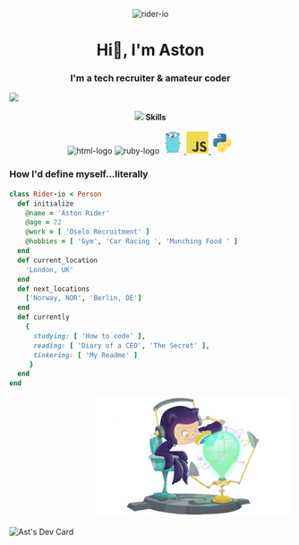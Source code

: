 <p align="center"> <img src="https://komarev.com/ghpvc/?username=rider-io&label=Profile%20views&color=0e75b6&style=flat" alt="rider-io" /> </p>
<h1 align="center">Hi👋, I'm Aston</h1>
<h3 align="center">I'm a tech recruiter & amateur coder </h3>


<img src="https://user-images.githubusercontent.com/73097560/115834477-dbab4500-a447-11eb-908a-139a6edaec5c.gif">
  

<p align="center"><img src="https://media2.giphy.com/media/QssGEmpkyEOhBCb7e1/giphy.gif?cid=ecf05e47a0n3gi1bfqntqmob8g9aid1oyj2wr3ds3mg700bl&rid=giphy.gif" width ="25"><b> Skills</b>
<br><br>
<img src="https://res.cloudinary.com/nico1711/image/upload/c_scale,h_30/v1598850235/html_1_whl9rj.png" alt="html-logo">
<img src="https://res.cloudinary.com/nico1711/image/upload/c_scale,h_30/v1598849655/ruby_nrq1jy.png" alt="ruby-logo">
</a> <a href="https://golang.org" target="_blank" rel="noreferrer"> <img src="https://raw.githubusercontent.com/devicons/devicon/master/icons/go/go-original.svg" alt="go" width="40" height="40"/> </a> <a href="https://developer.mozilla.org/en-US/docs/Web/JavaScript" target="_blank" rel="noreferrer"> <img src="https://raw.githubusercontent.com/devicons/devicon/master/icons/javascript/javascript-original.svg" alt="javascript" width="40" height="40"/> </a> <a href="https://www.python.org" target="_blank" rel="noreferrer"> <img src="https://raw.githubusercontent.com/devicons/devicon/master/icons/python/python-original.svg" alt="python" width="40" height="40"/> </a>

<h3>How I'd define myself...literally</h3>

 ```ruby
 class Rider-io < Person
   def initialize
     @name = 'Aston Rider'
     @age = 22
     @work = [ 'Oselo Recruitment' ]
     @hobbies = [ 'Gym', 'Car Racing ', 'Munching Food ' ]
   end
   def current_location
     'London, UK'
   end
   def next_locations
     ['Norway, NOR', 'Berlin, DE']
   end
   def currently
     {
       studying: [ 'How to code' ],
       reading: [ 'Diary of a CEO', 'The Secret' ],
       tinkering: [ 'My Readme' ]
      }
   end
 end
 ```
<p align="right"><img src="https://github.com/Rider-io/rider-io/blob/main/dark.png" width ="350"> <p align="Left"><href="https://app.daily.dev/aston"><img src="https://api.daily.dev/devcards/39e7b67cc4e2413e90e245f373ecdfe0.png?r=wvl" width="300" alt="Ast's Dev Card"/></a>


